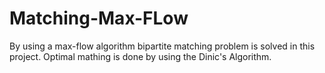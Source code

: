 # Matching-Max-FLow
 By using a max-flow algorithm bipartite matching problem is solved in this project. Optimal mathing is done by using the Dinic's Algorithm.
